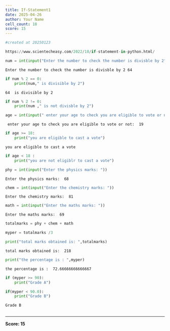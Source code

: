 ```yaml
---
title: If-Statement1
date: 2025-04-26
author: Your Name
cell_count: 18
score: 15
---
```


```python
#created at 20250123
```


```python
https://www.scientecheasy.com/2022/10/if-statement-in-python.html/
```


```python
num = int(input("Enter the number to check the number is divisble by 2"))
```

    Enter the number to check the number is divisble by 2 64



```python
if num % 2 == 0:
    print(num," is divisible by 2")
```

    64  is divisible by 2



```python
if num % 2 != 0:
    print(num ," is not divisble by 2")
```


```python
age = int(input(" enter your age to check you are eligible to vote or not: " ))
```

     enter your age to check you are eligible to vote or not:  19



```python
if age >= 18:
    print("you are eligible to cast a vote")
```

    you are eligible to cast a vote



```python
if age < 18 :
    print("you are not eligiblr to cast a vote")
```


```python
phy = int(input("Enter the physics marks: "))
```

    Enter the physics marks:  68



```python
chem = int(input("Enter the chemistry marks: "))
```

    Enter the chemistry marks:  81



```python
math = int(input("Enter the maths marks: "))
```

    Enter the maths marks:  69



```python
totalmarks = phy + chem + math
```


```python
myper = totalmarks /3
```


```python
print("total marks obtained is: ",totalmarks)
```

    total marks obtained is:  218



```python
print("the percentage is : ",myper)
```

    the percentage is :  72.66666666666667



```python
if (myper >= 90):
    print("Grade A")
```


```python
if(myper < 90.0): 
    print("Grade B")
```

    Grade B



```python

```


---
**Score: 15**